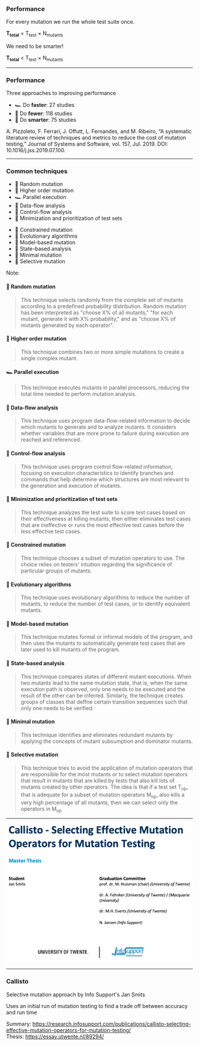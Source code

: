 <!-- .slide: data-auto-animate -->

### Performance

For every mutation we run the whole test suite once.
<!-- .element: class="fragment semi-fade-out" data-fragment-index="1" -->

**T<sub>total</sub>** = T<sub>test</sub> &times; N<sub>mutants</sub>
<!-- .element class="fragment semi-fade-out" data-fragment-index="1" style="text-align: center" -->

We need to be smarter!
<!-- .element class="fragment" data-fragment-index="1" -->

**T<sub>total</sub>** < T<sub>test</sub> &times; N<sub>mutants</sub>
<!-- .element class="fragment" data-fragment-index="1" style="text-align: center" -->

---

<!-- .slide: data-auto-animate -->

### Performance

Three approaches to improving performance

* 🏎️ Do **faster**<span class="fragment" data-fragment-index="1">: 27 studies</span>
* 🦥 Do **fewer**<span class="fragment" data-fragment-index="1">: 118 studies</span>
* 🧐 Do **smarter**<span class="fragment" data-fragment-index="1">: 75 studies</span>

A. Pizzoleto, F. Ferrari, J. Offutt, L. Fernandes, and M. Ribeiro, “A systematic literature
review of techniques and metrics to reduce the cost of mutation testing,” Journal of Systems
and Software, vol. 157, Jul. 2019. DOI: 10.1016/j.jss.2019.07.100.

<!-- .element class="kc-smallest" -->

---

### Common techniques

<div class="kc-columns kc-gap5">

<div>

- 🦥 Random mutation <!-- .element: class="fragment fade-in-then-semi-out" -->
- 🧐 Higher order mutation <!-- .element: class="fragment fade-in-then-semi-out" -->
- 🏎️ Parallel execution <!-- .element: class="fragment fade-in-then-semi-out" -->
- 🦥 Data-flow analysis <!-- .element: class="fragment fade-in-then-semi-out" -->
- 🦥 Control-flow analysis <!-- .element: class="fragment fade-in-then-semi-out" -->
- 🧐 Minimization and prioritization of test sets <!-- .element: class="fragment fade-in-then-semi-out" -->

</div>
<div>

- 🦥 Constrained mutation <!-- .element: class="fragment fade-in-then-semi-out" -->
- 🧐 Evolutionary algorithms <!-- .element: class="fragment fade-in-then-semi-out" -->
- 🧐 Model-based mutation <!-- .element: class="fragment fade-in-then-semi-out" -->
- 🧐 State-based analysis <!-- .element: class="fragment fade-in-then-semi-out" -->
- 🦥 Minimal mutation <!-- .element: class="fragment fade-in-then-semi-out" -->
- 🦥 Selective mutation <!-- .element: class="fragment fade-in-then-semi-out" -->

</div>
</div>

Note:
#### 🦥 Random mutation

> This technique selects randomly from the complete set of mutants according to a predefined probability distribution.
> Random mutation has been interpreted as "choose X% of all mutants," "for each mutant, generate it with X% probability," and as "choose X% of mutants generated by each operator".

#### 🧐 Higher order mutation

> This technique combines two or more simple mutations to create a single complex mutant.

#### 🏎️ Parallel execution

> This technique executes mutants in parallel processors, reducing the total time needed to perform mutation analysis.

#### 🦥 Data-flow analysis

> This technique uses program data-flow-related information to decide which mutants to generate and to analyze mutants.
> It considers whether variables that are more prone to failure during execution are reached and referenced.

#### 🦥 Control-flow analysis

> This technique uses program control flow-related information, focusing on execution characteristics to identify branches and commands that help determine which structures are most relevant to the generation and execution of mutants.

#### 🧐 Minimization and prioritization of test sets

> This technique analyzes the test suite to score test cases based on their effectiveness at killing mutants, then either eliminates test cases that are ineffective or runs the most effective test cases before the less effective test cases.

#### 🦥 Constrained mutation

> This technique chooses a subset of mutation operators to use.
> The choice relies on testers' intuition regarding the significance of particular groups of mutants.

#### 🧐 Evolutionary algorithms

> This technique uses evolutionary algorithms to reduce the number of mutants, to reduce the number of test cases, or to identify equivalent mutants.

#### 🧐 Model-based mutation

> This technique mutates formal or informal models of the program, and then uses the mutants to automatically generate test cases that are later used to kill mutants of the program.

#### 🧐 State-based analysis

> This technique compares states of different mutant executions.
> When two mutants lead to the same mutation state, that is, when the same execution path is observed, only one needs to be executed and the result of the other can be inferred.
> Similarly, the technique creates groups of classes that deffne certain transition sequences such that only one needs to be verified.

#### 🦥 Minimal mutation

> This technique identifies and eliminates redundant mutants by applying the concepts of mutant subsumption and dominator mutants.

#### 🦥 Selective mutation

> This technique tries to avoid the application of mutation operators that are responsible for the most mutants or to select mutation operators that result in mutants that are killed by tests that also kill lots of mutants created by other operators.
> The idea is that if a test set T<sub>op</sub>, that is adequate for a subset of mutation operators M<sub>op</sub>, also kills a very high percentage of all mutants, then we can select only the operators in M<sub>op</sub>

---

![](/img/callisto.png)
<!-- .element: style="text-align: center" -->

---

### Callisto

Selective mutation approach by Info Support's Jan Smits

Uses an initial run of mutation testing to find a trade off between accuracy and run time

Summary: https://research.infosupport.com/publications/callisto-selecting-effective-mutation-operators-for-mutation-testing/ \
Thesis: https://essay.utwente.nl/89294/
<!-- .element: class="kc-smaller" -->
